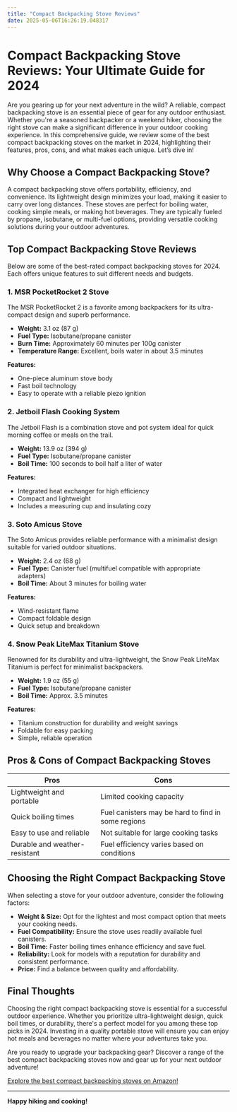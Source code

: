 ```yaml
---
title: "Compact Backpacking Stove Reviews"
date: 2025-05-06T16:26:19.048317
---
```


# Compact Backpacking Stove Reviews: Your Ultimate Guide for 2024

Are you gearing up for your next adventure in the wild? A reliable, compact backpacking stove is an essential piece of gear for any outdoor enthusiast. Whether you're a seasoned backpacker or a weekend hiker, choosing the right stove can make a significant difference in your outdoor cooking experience. In this comprehensive guide, we review some of the best compact backpacking stoves on the market in 2024, highlighting their features, pros, cons, and what makes each unique. Let’s dive in!

## Why Choose a Compact Backpacking Stove?

A compact backpacking stove offers portability, efficiency, and convenience. Its lightweight design minimizes your load, making it easier to carry over long distances. These stoves are perfect for boiling water, cooking simple meals, or making hot beverages. They are typically fueled by propane, isobutane, or multi-fuel options, providing versatile cooking solutions during your outdoor adventures.

## Top Compact Backpacking Stove Reviews

Below are some of the best-rated compact backpacking stoves for 2024. Each offers unique features to suit different needs and budgets.

### 1. MSR PocketRocket 2 Stove

The MSR PocketRocket 2 is a favorite among backpackers for its ultra-compact design and superb performance.

- **Weight:** 3.1 oz (87 g)
- **Fuel Type:** Isobutane/propane canister
- **Burn Time:** Approximately 60 minutes per 100g canister
- **Temperature Range:** Excellent, boils water in about 3.5 minutes

**Features:**
- One-piece aluminum stove body
- Fast boil technology
- Easy to operate with a reliable piezo ignition

### 2. Jetboil Flash Cooking System

The Jetboil Flash is a combination stove and pot system ideal for quick morning coffee or meals on the trail.

- **Weight:** 13.9 oz (394 g)
- **Fuel Type:** Isobutane/propane canister
- **Boil Time:** 100 seconds to boil half a liter of water

**Features:**
- Integrated heat exchanger for high efficiency
- Compact and lightweight
- Includes a measuring cup and insulating cozy

### 3. Soto Amicus Stove

The Soto Amicus provides reliable performance with a minimalist design suitable for varied outdoor situations.

- **Weight:** 2.4 oz (68 g)
- **Fuel Type:** Canister fuel (multifuel compatible with appropriate adapters)
- **Boil Time:** About 3 minutes for boiling water

**Features:**
- Wind-resistant flame
- Compact foldable design
- Quick setup and breakdown

### 4. Snow Peak LiteMax Titanium Stove

Renowned for its durability and ultra-lightweight, the Snow Peak LiteMax Titanium is perfect for minimalist backpackers.

- **Weight:** 1.9 oz (55 g)
- **Fuel Type:** Isobutane/propane canister
- **Boil Time:** Approx. 3.5 minutes

**Features:**
- Titanium construction for durability and weight savings
- Foldable for easy packing
- Simple, reliable operation

## Pros & Cons of Compact Backpacking Stoves

| **Pros** | **Cons** |
|------------|------------|
| Lightweight and portable | Limited cooking capacity |
| Quick boiling times | Fuel canisters may be hard to find in some regions |
| Easy to use and reliable | Not suitable for large cooking tasks |
| Durable and weather-resistant | Fuel efficiency varies based on conditions |

## Choosing the Right Compact Backpacking Stove

When selecting a stove for your outdoor adventure, consider the following factors:

- **Weight & Size:** Opt for the lightest and most compact option that meets your cooking needs.
- **Fuel Compatibility:** Ensure the stove uses readily available fuel canisters.
- **Boil Time:** Faster boiling times enhance efficiency and save fuel.
- **Reliability:** Look for models with a reputation for durability and consistent performance.
- **Price:** Find a balance between quality and affordability.

## Final Thoughts

Choosing the right compact backpacking stove is essential for a successful outdoor experience. Whether you prioritize ultra-lightweight design, quick boil times, or durability, there's a perfect model for you among these top picks in 2024. Investing in a quality portable stove will ensure you can enjoy hot meals and beverages no matter where your adventures take you.

Are you ready to upgrade your backpacking gear? Discover a range of the best compact backpacking stoves now and gear up for your next outdoor adventure!  

[Explore the best compact backpacking stoves on Amazon!](https://www.amazon.com/s?k=compact+backpacking+stove&crid=1EMW2DG87JCOR&sprefix=compact+backpacking+stove%2Caps%2C594&linkCode=ll2&tag=alrimweb-20&linkId=2671c7335b8eef34162ef7d0d5991c72&language=en_US&ref_=as_li_ss_tl)

---

**Happy hiking and cooking!**
